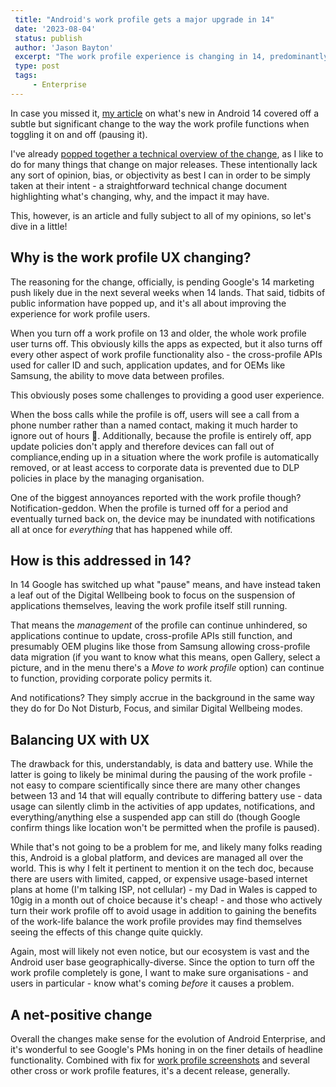 ```yaml
---
 title: "Android's work profile gets a major upgrade in 14"
 date: '2023-08-04'
 status: publish 
 author: 'Jason Bayton' 
 excerpt: "The work profile experience is changing in 14, predominantly for the better. Here's a quick overview on what to expect." 
 type: post 
 tags: 
     - Enterprise 
---
```

In case you missed it, [my article](/blog/2023/04/android-enterprise-in-android-14/) on what's new in Android 14 covered off a subtle but significant change to the way the work profile functions when toggling it on and off (pausing it).

I've already [popped together a technical overview of the change](/android/android-14-work-profile-behaviour/), as I like to do for many things that change on major releases. These intentionally lack any sort of opinion, bias, or objectivity as best I can in order to be simply taken at their intent - a straightforward technical change document highlighting what's changing, why, and the impact it may have.

This, however, is an article and fully subject to all of my opinions, so let's dive in a little!

## Why is the work profile UX changing?

The reasoning for the change, officially, is pending Google's 14 marketing push likely due in the next several weeks when 14 lands. That said, tidbits of public information have popped up, and it's all about improving the experience for work profile users.

When you turn off a work profile on 13 and older, the whole work profile user turns off. This obviously kills the apps as expected, but it also turns off every other aspect of work profile functionality also - the cross-profile APIs used for caller ID and such, application updates, and for OEMs like Samsung, the ability to move data between profiles.

This obviously poses some challenges to providing a good user experience.

When the boss calls while the profile is off, users will see a call from a phone number rather than a named contact, making it much harder to ignore out of hours 🙂. Additionally, because the profile is entirely off, app update policies don't apply and therefore devices can fall out of compliance,ending up in a situation where the work profile is automatically removed, or at least access to corporate data is prevented due to DLP policies in place by the managing organisation.

One of the biggest annoyances reported with the work profile though? Notification-geddon. When the profile is turned off for a period and eventually turned back on, the device may be inundated with notifications all at once for _everything_ that has happened while off. 

## How is this addressed in 14?

In 14 Google has switched up what "pause" means, and have instead taken a leaf out of the Digital Wellbeing book to focus on the suspension of applications themselves, leaving the work profile itself still running.

That means the _management_ of the profile can continue unhindered, so applications continue to update, cross-profile APIs still function, and presumably OEM plugins like those from Samsung allowing cross-profile data migration (if you want to know what this means, open Gallery, select a picture, and in the menu there's a _Move to work profile_ option) can continue to function, providing corporate policy permits it.

And notifications? They simply accrue in the background in the same way they do for Do Not Disturb, Focus, and similar Digital Wellbeing modes. 

## Balancing UX with UX

The drawback for this, understandably, is data and battery use. While the latter is going to likely be minimal during the pausing of the work profile - not easy to compare scientifically since there are many other changes between 13 and 14 that will equally contribute to differing battery use - data usage can silently climb in the activities of app updates, notifications, and everything/anything else a suspended app can still do (though Google confirm things like location won't be permitted when the profile is paused).

While that's not going to be a problem for me, and likely many folks reading this, Android is a global platform, and devices are managed all over the world. This is why I felt it pertinent to mention it on the tech doc, because there are users with limited, capped, or expensive usage-based internet plans at home (I'm talking ISP, not cellular) - my Dad in Wales is capped to 10gig in a month out of choice because it's cheap! - and those who actively turn their work profile off to avoid usage in addition to gaining the benefits of the work-life balance the work profile provides may find themselves seeing the effects of this change quite quickly.

Again, most will likely not even notice, but our ecosystem is vast and the Android user base geographically-diverse. Since the option to turn off the work profile completely is gone, I want to make sure organisations - and users in particular - know what's coming _before_ it causes a problem.

## A net-positive change

Overall the changes make sense for the evolution of Android Enterprise, and it's wonderful to see Google's PMs honing in on the finer details of headline functionality. Combined with fix for [work profile screenshots](/blog/2023/04/android-enterprise-in-android-14/#correct-saving-of-screenshots-for-work-profile-applications) and several other cross or work profile features, it's a decent release, generally.